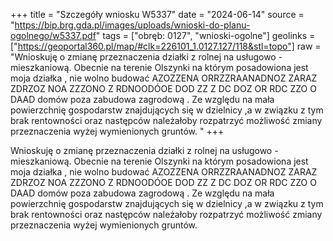 +++
title = "Szczegóły wniosku W5337"
date = "2024-06-14"
source = "https://bip.brg.gda.pl/images/uploads/wnioski-do-planu-ogolnego/w5337.pdf"
tags = ["obręb: 0127", "wnioski-ogolne"]
geolinks = ["https://geoportal360.pl/map/#clk=226101_1.0127.127/118&stl=topo"]
raw = "Wnioskuję o zmianę przeznaczenia działki z rolnej na usługowo -mieszkaniową. Obecnie na terenie Olszynki na którym posadowiona jest moja działka , nie wolno budować AZOZZENA  ORRZZRAANADNOZ ZARAZ ZDRZOZ NOA ZZZONO Z RDNOODÓOE DOD ZZ Z DC DOZ OR RDC ZZO O DAAD domów poza zabudowa zagrodową . Ze względu na mała powierzchnię gospodarstw znajdujących się w dzielnicy ,a w związku z tym brak rentowności oraz następców należałoby rozpatrzyć możliwość zmiany przeznaczenia wyżej wymienionych gruntów. "
+++

Wnioskuję o zmianę przeznaczenia działki z rolnej na usługowo -mieszkaniową.
Obecnie na terenie Olszynki na którym posadowiona jest moja działka , nie wolno budować
AZOZZENA  ORRZZRAANADNOZ ZARAZ ZDRZOZ NOA ZZZONO Z RDNOODÓOE DOD ZZ Z DC DOZ OR RDC ZZO O DAAD
domów poza zabudowa zagrodową . Ze względu na mała powierzchnię gospodarstw
znajdujących się w dzielnicy ,a w związku z tym brak rentowności oraz następców należałoby
rozpatrzyć możliwość zmiany przeznaczenia wyżej wymienionych gruntów.



